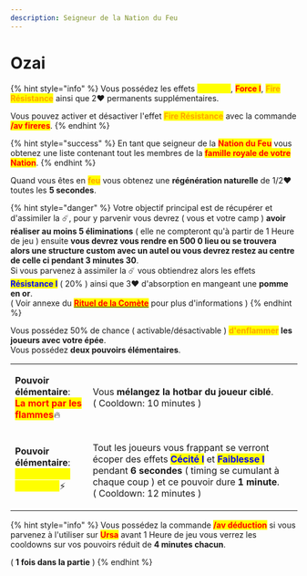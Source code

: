 ```yaml
---
description: Seigneur de la Nation du Feu
---
```


# Ozai

{% hint style="info" %}
Vous possédez les effets <mark style="color:yellow;">**Vitesse I**</mark>, <mark style="color:red;">**Force I**</mark>, <mark style="color:orange;">**Fire Résistance**</mark> ainsi que 2:heart: permanents supplémentaires.

Vous pouvez activer et désactiver l'effet <mark style="color:orange;">**Fire Résistance**</mark> avec la commande <mark style="color:red;">**/av fireres**</mark>.
{% endhint %}

{% hint style="success" %}
En tant que seigneur de la <mark style="color:red;">**Nation du Feu**</mark> vous obtenez une liste contenant tout les membres de la <mark style="color:red;">**famille royale de votre Nation**</mark>.
{% endhint %}

Quand vous êtes en <mark style="color:orange;">**feu**</mark> vous obtenez une **régénération naturelle** de 1/2:heart: toutes les **5 secondes**.

{% hint style="danger" %}
Votre objectif principal est de récupérer et d'assimiler la :comet:, pour y parvenir vous devrez ( vous et votre camp ) **avoir réaliser au moins 5 éliminations** ( elle ne compteront qu'à partir de 1 Heure de jeu ) ensuite **vous devrez vous rendre en 500 0 lieu ou se trouvera alors une structure custom avec un autel ou vous devrez restez au centre de celle ci pendant 3 minutes 30**.\
Si vous parvenez à assimiler la :comet: vous obtiendrez alors les effets <mark style="color:blue;">**Résistance I**</mark> ( 20% ) ainsi que 3:heart: d'absorption en mangeant une **pomme en or**.\
( Voir annexe du [<mark style="color:red;">**Rituel de la Comète**</mark>](../../particularites/particularites/le-rituel-de-la-comete.md) pour plus d'informations )
{% endhint %}

Vous possédez 50% de chance ( activable/désactivable ) <mark style="color:orange;">**d'enflammer**</mark> **les joueurs avec votre épée**.\
Vous possédez **deux pouvoirs élémentaires**.

|                                                                                                                                                                                                  |                                                                                                                                                                                                                                                                                                                                                   |
| ------------------------------------------------------------------------------------------------------------------------------------------------------------------------------------------------ | ------------------------------------------------------------------------------------------------------------------------------------------------------------------------------------------------------------------------------------------------------------------------------------------------------------------------------------------------- |
| <p><strong>Pouvoir élémentaire</strong>:<br><mark style="color:red;"><strong>La mort par les flammes</strong></mark><span data-gb-custom-inline data-tag="emoji" data-code="1f525">🔥</span></p> | <p>Vous <strong>mélangez la hotbar du joueur ciblé</strong>. <br>( Cooldown: 10 minutes )</p>                                                                                                                                                                                                                                                     |
| <p><strong>Pouvoir élémentaire</strong>:<br><mark style="color:yellow;"><strong>La couronne de Foudre</strong></mark><span data-gb-custom-inline data-tag="emoji" data-code="26a1">⚡</span></p>  | <p>Tout les joueurs vous frappant se verront écoper des effets <mark style="color:blue;"><strong>Cécité I</strong></mark> et <mark style="color:blue;"><strong>Faiblesse I</strong></mark> pendant <strong>6 secondes</strong> ( timing se cumulant à chaque coup ) et ce pouvoir dure <strong>1 minute</strong>.<br>( Cooldown: 12 minutes )</p> |

{% hint style="info" %}
Vous possédez la commande <mark style="color:red;">**/av déduction**</mark> si vous parvenez à l'utiliser sur <mark style="color:red;">**Ursa**</mark> avant 1 Heure de jeu vous verrez les cooldowns sur vos pouvoirs réduit de **4 minutes chacun**.

( **1 fois dans la partie** )
{% endhint %}

<figure><img src="https://www.dandwiki.com/w/images/e/e9/Fire_Lord_Ozai.png" alt=""><figcaption></figcaption></figure>
